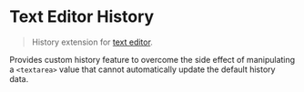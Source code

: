 Text Editor History
===================

> History extension for [text editor](https://github.com/taufik-nurrohman/text-editor).

Provides custom history feature to overcome the side effect of manipulating a `<textarea>` value that cannot automatically update the default history data.
